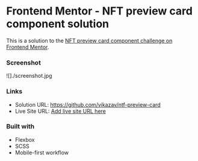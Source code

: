 # Frontend Mentor - NFT preview card component solution

This is a solution to the [NFT preview card component challenge on Frontend Mentor](https://www.frontendmentor.io/challenges/nft-preview-card-component-SbdUL_w0U).
### Screenshot

![]./screenshot.jpg


### Links

- Solution URL: https://github.com/vikazav/ntf-preview-card
- Live Site URL: [Add live site URL here](https://your-live-site-url.com)



### Built with


- Flexbox
- SCSS 
- Mobile-first workflow


